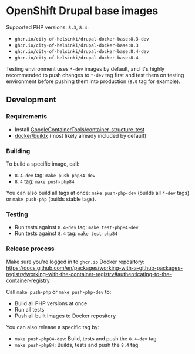 # OpenShift Drupal base images

Supported PHP versions: `8.3`, `8.4`:

- `ghcr.io/city-of-helsinki/drupal-docker-base:8.3-dev`
- `ghcr.io/city-of-helsinki/drupal-docker-base:8.3`
- `ghcr.io/city-of-helsinki/drupal-docker-base:8.4-dev`
- `ghcr.io/city-of-helsinki/drupal-docker-base:8.4`

Testing environment uses `*-dev` images by default, and it's highly recommended to push changes to `*-dev` tag first and test them on testing environment before pushing them into production (`8.0` tag for example).

## Development

### Requirements

- Install [GoogleContainerTools/container-structure-test](https://github.com/GoogleContainerTools/container-structure-test)
- [docker/buildx](https://github.com/docker/buildx) (most likely already included by default)

### Building

To build a specific image, call:

- `8.4-dev` tag: `make push-php84-dev`
- `8.4` tag: `make push-php84`

You can also build all tags at once: `make push-php-dev` (builds all `*-dev` tags) or `make push-php` (builds stable tags).

### Testing

- Run tests against `8.4-dev` tag: `make test-php84-dev`
- Run tests against `8.4` tag: `make test-php84`

### Release process

Make sure you're logged in to `ghcr.io` Docker repository: https://docs.github.com/en/packages/working-with-a-github-packages-registry/working-with-the-container-registry#authenticating-to-the-container-registry

Call `make push-php` or `make push-php-dev` to:
- Build all PHP versions at once
- Run all tests
- Push all built images to Docker repository

You can also release a specific tag by:

- `make push-php84-dev`: Build, tests and push the `8.4-dev` tag
- `make push-php84`: Builds, tests and push the `8.4` tag
